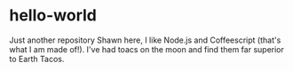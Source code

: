 # hello-world
Just another repository 
Shawn here, I like Node.js and Coffeescript (that's what I am made of!).
I've had toacs on the moon and find them far superior to Earth Tacos.
